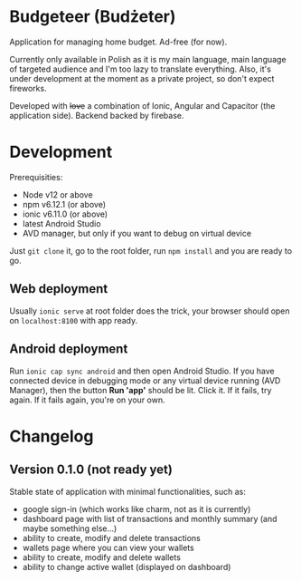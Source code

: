 # Budgeteer (Budżeter)

Application for managing home budget. Ad-free (for now).

Currently only available in Polish as it is my main language, main language of targeted audience and I'm too lazy to translate everything. Also, it's under development at the moment as a private project, so don't expect fireworks.

Developed with ~~love~~ a combination of Ionic, Angular and Capacitor (the application side). Backend backed by firebase.

# Development

Prerequisities: 

- Node v12 or above
- npm v6.12.1 (or above)
- ionic v6.11.0 (or above)
- latest Android Studio
- AVD manager, but only if you want to debug on virtual device

Just `git clone` it, go to the root folder, run `npm install` and you are ready to go.

## Web deployment

Usually `ionic serve` at root folder does the trick, your browser should open on `localhost:8100` with app ready.

## Android deployment

Run `ionic cap sync android` and then open Android Studio. If you have connected device in debugging mode or any virtual device running (AVD Manager), then the button **Run 'app'** should be lit. Click it. If it fails, try again. If it fails again, you're on your own.

# Changelog

## Version 0.1.0 (not ready yet)

Stable state of application with minimal functionalities, such as:

- google sign-in (which works like charm, not as it is currently)
- dashboard page with list of transactions and monthly summary (and maybe something else...)
- ability to create, modify and delete transactions
- wallets page where you can view your wallets
- ability to create, modify and delete wallets
- ability to change active wallet (displayed on dashboard)
